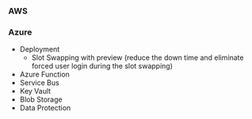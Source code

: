 ### AWS

### Azure
- Deployment
  - Slot Swapping with preview (reduce the down time and eliminate forced user login during the slot swapping)
- Azure Function
- Service Bus
- Key Vault
- Blob Storage
- Data Protection
